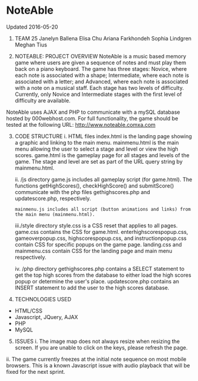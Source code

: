 # NoteAble
Updated 2016-05-20

01. TEAM 25
Janelyn Ballena
Elisa Chu
Ariana Farkhondeh
Sophia Lindgren
Meghan Tius

02. NOTEABLE: PROJECT OVERVIEW
NoteAble is a music based memory game where users are given a sequence of notes and must
play them back on a piano keyboard. The game has three stages: Novice, where each note is associated
with a shape; Intermediate, where each note is associated with a letter; and Advanced, where each
note is associated with a note on a musical staff. Each stage has two levels of difficulty. 
Currently, only Novice and Intermediate stages with the first level of difficulty are available. 

NoteAble uses AJAX and PHP to communicate with a mySQL database hosted by 000webhost.com. 
For full functionality, the game should be tested at the following URL: 
http://www.noteable.comxa.com


03. CODE STRUCTURE
    i.  HTML files
        index.html is the landing page showing a graphic and linking to the main menu.
        mainmenu.html is the main menu allowing the user to select a stage and level or view the high scores.
        game.html is the gameplay page for all stages and levels of the game. The stage and level are 
        set as part of the URL query string by mainmenu.html.  

    ii. /js directory
        game.js includes all gameplay script (for game.html). 
        The functions getHighScores(), checkHighScore() and submitScore() communicate with the php files
        gethighscores.php and updatescore.php, respectively. 

        mainmenu.js includes all script (button animations and links) from the main menu (mainmenu.html).

    iii./style directory
        style.css is a CSS reset that applies to all pages.
        game.css contains the CSS for game.html.
        enterhighscorespopup.css, gameoverpopup.css, highscorespopup.css, and instructionpopup.css contain
        CSS for specific popups on the game page.
        landing.css and mainmenu.css contain CSS for the landing page and main menu respectively. 

    iv. /php directory
        gethighscores.php contains a SELECT statement to get the top high scores from the database to either
        load the high scores popup or determine the user's place.
        updatescore.php contains an INSERT statement to add the user to the high scores database. 


04. TECHNOLOGIES USED
- HTML/CSS
- Javascript, JQuery, AJAX
- PHP
- MySQL

05. ISSUES
   i.   The image map does not always resize when resizing the screen. 
        If you are unable to click on the keys, please refresh the page.

  ii.   The game currently freezes at the initial note sequence on most mobile browsers. 
        This is a known Javascript issue with audio playback that will be fixed for the next sprint. 